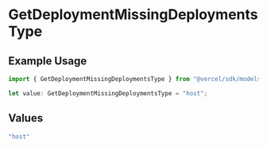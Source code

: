 # GetDeploymentMissingDeploymentsType

## Example Usage

```typescript
import { GetDeploymentMissingDeploymentsType } from "@vercel/sdk/models/operations/getdeployment.js";

let value: GetDeploymentMissingDeploymentsType = "host";
```

## Values

```typescript
"host"
```
